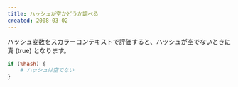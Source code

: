 ```yaml
---
title: ハッシュが空かどうか調べる
created: 2008-03-02
---
```


ハッシュ変数をスカラーコンテキストで評価すると、ハッシュが空でないときに真 (true) となります。

```perl
if (%hash) {
    # ハッシュは空でない
}
```

